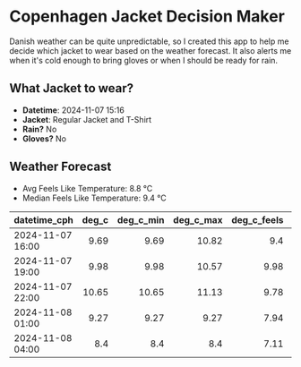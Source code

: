 
# Copenhagen Jacket Decision Maker

Danish weather can be quite unpredictable, so I created this app to help me decide which jacket to wear based on the weather forecast. 
It also alerts me when it's cold enough to bring gloves or when I should be ready for rain.

## What Jacket to wear?

- **Datetime**: 2024-11-07 15:16
- **Jacket**: Regular Jacket and T-Shirt
- **Rain?** No
- **Gloves?** No

## Weather Forecast
- Avg Feels Like Temperature: 8.8 °C
- Median Feels Like Temperature: 9.4 °C

| datetime_cph     |   deg_c |   deg_c_min |   deg_c_max |   deg_c_feels | weather   | wind   | rain   |
|:-----------------|--------:|------------:|------------:|--------------:|:----------|:-------|:-------|
| 2024-11-07 16:00 |    9.69 |        9.69 |       10.82 |          9.4  | Clouds    | Low    | None   |
| 2024-11-07 19:00 |    9.98 |        9.98 |       10.57 |          9.98 | Clouds    | Low    | None   |
| 2024-11-07 22:00 |   10.65 |       10.65 |       11.13 |          9.78 | Clouds    | Low    | None   |
| 2024-11-08 01:00 |    9.27 |        9.27 |        9.27 |          7.94 | Clouds    | Low    | None   |
| 2024-11-08 04:00 |    8.4  |        8.4  |        8.4  |          7.11 | Clear     | Low    | None   |
        